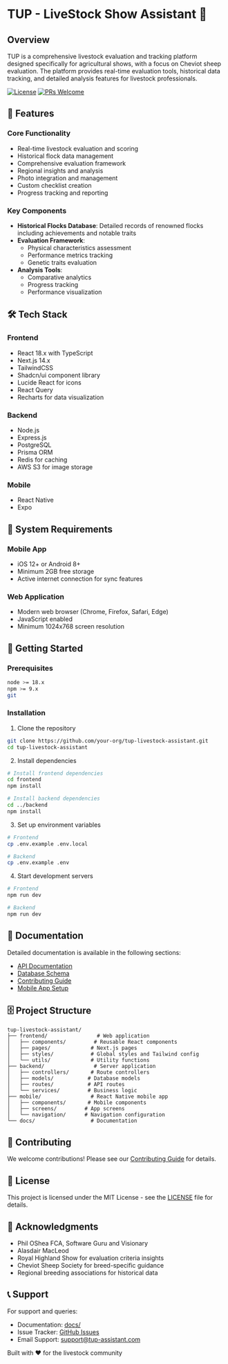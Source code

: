 # TUP - LiveStock Show Assistant 🐑

## Overview
TUP is a comprehensive livestock evaluation and tracking platform designed specifically for agricultural shows, with a focus on Cheviot sheep evaluation. The platform provides real-time evaluation tools, historical data tracking, and detailed analysis features for livestock professionals.

[![License](https://img.shields.io/badge/license-MIT-blue.svg)](LICENSE)
[![PRs Welcome](https://img.shields.io/badge/PRs-welcome-brightgreen.svg)](CONTRIBUTING.md)

## 🚀 Features

### Core Functionality
- Real-time livestock evaluation and scoring
- Historical flock data management
- Comprehensive evaluation framework
- Regional insights and analysis
- Photo integration and management
- Custom checklist creation
- Progress tracking and reporting

### Key Components
- **Historical Flocks Database**: Detailed records of renowned flocks including achievements and notable traits
- **Evaluation Framework**: 
  - Physical characteristics assessment
  - Performance metrics tracking
  - Genetic traits evaluation
- **Analysis Tools**: 
  - Comparative analytics
  - Progress tracking
  - Performance visualization

## 🛠 Tech Stack

### Frontend
- React 18.x with TypeScript
- Next.js 14.x
- TailwindCSS
- Shadcn/ui component library
- Lucide React for icons
- React Query
- Recharts for data visualization

### Backend
- Node.js
- Express.js
- PostgreSQL
- Prisma ORM
- Redis for caching
- AWS S3 for image storage

### Mobile
- React Native
- Expo

## 📱 System Requirements

### Mobile App
- iOS 12+ or Android 8+
- Minimum 2GB free storage
- Active internet connection for sync features

### Web Application
- Modern web browser (Chrome, Firefox, Safari, Edge)
- JavaScript enabled
- Minimum 1024x768 screen resolution

## 🚀 Getting Started

### Prerequisites
```bash
node >= 18.x
npm >= 9.x
git
```

### Installation
1. Clone the repository
```bash
git clone https://github.com/your-org/tup-livestock-assistant.git
cd tup-livestock-assistant
```
2. Install dependencies
```bash
# Install frontend dependencies
cd frontend
npm install

# Install backend dependencies
cd ../backend
npm install
```
3. Set up environment variables
```bash
# Frontend
cp .env.example .env.local

# Backend
cp .env.example .env
```
4. Start development servers
```bash
# Frontend
npm run dev

# Backend
npm run dev
```

## 📖 Documentation
Detailed documentation is available in the following sections:
- [API Documentation](docs/API.md)
- [Database Schema](docs/SCHEMA.md)
- [Contributing Guide](CONTRIBUTING.md)
- [Mobile App Setup](docs/MOBILE_SETUP.md)

## 🗄️ Project Structure
```
tup-livestock-assistant/
├── frontend/                # Web application
│   ├── components/         # Reusable React components
│   ├── pages/             # Next.js pages
│   ├── styles/            # Global styles and Tailwind config
│   └── utils/             # Utility functions
├── backend/                # Server application
│   ├── controllers/       # Route controllers
│   ├── models/           # Database models
│   ├── routes/           # API routes
│   └── services/         # Business logic
├── mobile/                # React Native mobile app
│   ├── components/       # Mobile components
│   ├── screens/         # App screens
│   └── navigation/      # Navigation configuration
└── docs/                  # Documentation
```

## 🤝 Contributing
We welcome contributions! Please see our [Contributing Guide](CONTRIBUTING.md) for details.

## 📄 License
This project is licensed under the MIT License - see the [LICENSE](LICENSE) file for details.

## 🙏 Acknowledgments
- Phil OShea FCA, Software Guru and Visionary
- Alasdair MacLeod
- Royal Highland Show for evaluation criteria insights
- Cheviot Sheep Society for breed-specific guidance
- Regional breeding associations for historical data

## 📞 Support
For support and queries:
- Documentation: [docs/](docs/)
- Issue Tracker: [GitHub Issues](https://github.com/your-org/tup-livestock-assistant/issues)
- Email Support: support@tup-assistant.com

Built with ❤️ for the livestock community


